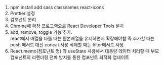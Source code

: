 1. npm install add sass classnames react-icons
2. Prettier 설정
3. 컴포넌트 분리
4. Chrome에 확장 프로그램으로 React Developer Tools 설치
5. add, remove, toggle 기능 추가.<br> react에서 배열을 다룰 때는 원본배열을 유지하면서 확장해야함 즉  추가할 때는 push 메서드 대신 concat 사용 삭제할 때는 filter메서드 사용 
6. React.memo(컴포넌트 명) 와 useState 사용해서 대용량 데이터 처리할 때 부모 컴포넌트의 리렌더링 전파 방지를 통한 컴포넌트 최적화 업데이트
